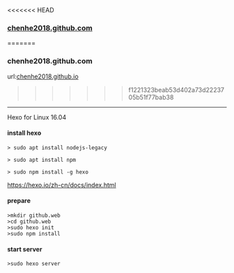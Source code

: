 <<<<<<< HEAD
### [chenhe2018.github.com](https://github.com/chenhe2018/chenhe2018.github.io.git)
=======
### chenhe2018.github.com

url:[chenhe2018.github.io](https://github.com/chenhe2018/chenhe2018.github.io.git)
>>>>>>> f1221323beab53d402a73d2223705b51f77bab38

----

Hexo for Linux 16.04

#### install hexo
```
> sudo apt install nodejs-legacy

> sudo apt install npm

> sudo npm install -g hexo
```
https://hexo.io/zh-cn/docs/index.html

#### prepare

```
>mkdir github.web
>cd github.web
>sudo hexo init
>sudo npm install
```
#### start server
```
>sudo hexo server
```
